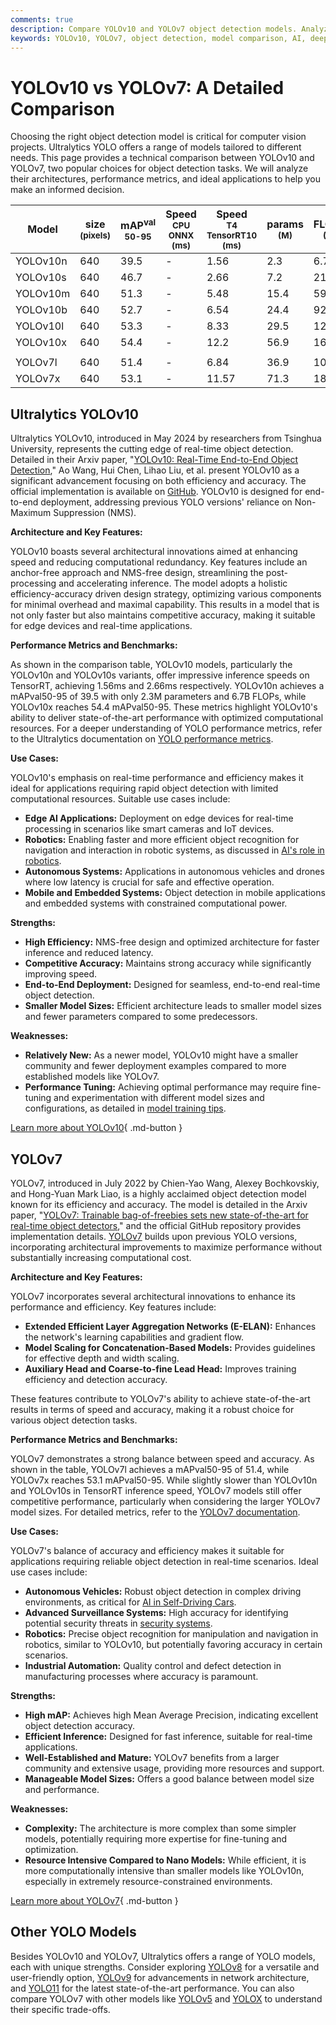 ```yaml
---
comments: true
description: Compare YOLOv10 and YOLOv7 object detection models. Analyze performance, architecture, and use cases to choose the best fit for your AI project.
keywords: YOLOv10, YOLOv7, object detection, model comparison, AI, deep learning, computer vision, performance metrics, architecture, edge AI, robotics, autonomous systems
---
```


# YOLOv10 vs YOLOv7: A Detailed Comparison

Choosing the right object detection model is critical for computer vision projects. Ultralytics YOLO offers a range of models tailored to different needs. This page provides a technical comparison between YOLOv10 and YOLOv7, two popular choices for object detection tasks. We will analyze their architectures, performance metrics, and ideal applications to help you make an informed decision.

<script async src="https://cdn.jsdelivr.net/npm/chart.js"></script>
<script defer src="../../javascript/benchmark.js"></script>

<canvas id="modelComparisonChart" width="1024" height="400" active-models='["YOLOv10", "YOLOv7"]'></canvas>

| Model    | size<br><sup>(pixels) | mAP<sup>val<br>50-95 | Speed<br><sup>CPU ONNX<br>(ms) | Speed<br><sup>T4 TensorRT10<br>(ms) | params<br><sup>(M) | FLOPs<br><sup>(B) |
|----------|-----------------------|----------------------|--------------------------------|-------------------------------------|--------------------|-------------------|
| YOLOv10n | 640                   | 39.5                 | -                              | 1.56                                | 2.3                | 6.7               |
| YOLOv10s | 640                   | 46.7                 | -                              | 2.66                                | 7.2                | 21.6              |
| YOLOv10m | 640                   | 51.3                 | -                              | 5.48                                | 15.4               | 59.1              |
| YOLOv10b | 640                   | 52.7                 | -                              | 6.54                                | 24.4               | 92.0              |
| YOLOv10l | 640                   | 53.3                 | -                              | 8.33                                | 29.5               | 120.3             |
| YOLOv10x | 640                   | 54.4                 | -                              | 12.2                                | 56.9               | 160.4             |
|          |                       |                      |                                |                                     |                    |                   |
| YOLOv7l  | 640                   | 51.4                 | -                              | 6.84                                | 36.9               | 104.7             |
| YOLOv7x  | 640                   | 53.1                 | -                              | 11.57                               | 71.3               | 189.9             |

## Ultralytics YOLOv10

Ultralytics YOLOv10, introduced in May 2024 by researchers from Tsinghua University, represents the cutting edge of real-time object detection. Detailed in their Arxiv paper, "[YOLOv10: Real-Time End-to-End Object Detection](https://arxiv.org/abs/2405.14458)," Ao Wang, Hui Chen, Lihao Liu, et al. present YOLOv10 as a significant advancement focusing on both efficiency and accuracy. The official implementation is available on [GitHub](https://github.com/THU-MIG/yolov10). YOLOv10 is designed for end-to-end deployment, addressing previous YOLO versions' reliance on Non-Maximum Suppression (NMS).

**Architecture and Key Features:**

YOLOv10 boasts several architectural innovations aimed at enhancing speed and reducing computational redundancy. Key features include an anchor-free approach and NMS-free design, streamlining the post-processing and accelerating inference. The model adopts a holistic efficiency-accuracy driven design strategy, optimizing various components for minimal overhead and maximal capability. This results in a model that is not only faster but also maintains competitive accuracy, making it suitable for edge devices and real-time applications.

**Performance Metrics and Benchmarks:**

As shown in the comparison table, YOLOv10 models, particularly the YOLOv10n and YOLOv10s variants, offer impressive inference speeds on TensorRT, achieving 1.56ms and 2.66ms respectively. YOLOv10n achieves a mAPval50-95 of 39.5 with only 2.3M parameters and 6.7B FLOPs, while YOLOv10x reaches 54.4 mAPval50-95. These metrics highlight YOLOv10's ability to deliver state-of-the-art performance with optimized computational resources. For a deeper understanding of YOLO performance metrics, refer to the Ultralytics documentation on [YOLO performance metrics](https://docs.ultralytics.com/guides/yolo-performance-metrics/).

**Use Cases:**

YOLOv10's emphasis on real-time performance and efficiency makes it ideal for applications requiring rapid object detection with limited computational resources. Suitable use cases include:

- **Edge AI Applications:** Deployment on edge devices for real-time processing in scenarios like smart cameras and IoT devices.
- **Robotics:** Enabling faster and more efficient object recognition for navigation and interaction in robotic systems, as discussed in [AI's role in robotics](https://www.ultralytics.com/blog/from-algorithms-to-automation-ais-role-in-robotics).
- **Autonomous Systems:** Applications in autonomous vehicles and drones where low latency is crucial for safe and effective operation.
- **Mobile and Embedded Systems:** Object detection in mobile applications and embedded systems with constrained computational power.

**Strengths:**

- **High Efficiency:** NMS-free design and optimized architecture for faster inference and reduced latency.
- **Competitive Accuracy:** Maintains strong accuracy while significantly improving speed.
- **End-to-End Deployment:** Designed for seamless, end-to-end real-time object detection.
- **Smaller Model Sizes:** Efficient architecture leads to smaller model sizes and fewer parameters compared to some predecessors.

**Weaknesses:**

- **Relatively New:** As a newer model, YOLOv10 might have a smaller community and fewer deployment examples compared to more established models like YOLOv7.
- **Performance Tuning:** Achieving optimal performance may require fine-tuning and experimentation with different model sizes and configurations, as detailed in [model training tips](https://docs.ultralytics.com/guides/model-training-tips/).

[Learn more about YOLOv10](https://docs.ultralytics.com/models/yolov10/){ .md-button }

## YOLOv7

YOLOv7, introduced in July 2022 by Chien-Yao Wang, Alexey Bochkovskiy, and Hong-Yuan Mark Liao, is a highly acclaimed object detection model known for its efficiency and accuracy. The model is detailed in the Arxiv paper, "[YOLOv7: Trainable bag-of-freebies sets new state-of-the-art for real-time object detectors](https://arxiv.org/abs/2207.02696)," and the official GitHub repository provides implementation details. [YOLOv7](https://github.com/WongKinYiu/yolov7) builds upon previous YOLO versions, incorporating architectural improvements to maximize performance without substantially increasing computational cost.

**Architecture and Key Features:**

YOLOv7 incorporates several architectural innovations to enhance its performance and efficiency. Key features include:

- **Extended Efficient Layer Aggregation Networks (E-ELAN):** Enhances the network's learning capabilities and gradient flow.
- **Model Scaling for Concatenation-Based Models:** Provides guidelines for effective depth and width scaling.
- **Auxiliary Head and Coarse-to-fine Lead Head:** Improves training efficiency and detection accuracy.

These features contribute to YOLOv7's ability to achieve state-of-the-art results in terms of speed and accuracy, making it a robust choice for various object detection tasks.

**Performance Metrics and Benchmarks:**

YOLOv7 demonstrates a strong balance between speed and accuracy. As shown in the table, YOLOv7l achieves a mAPval50-95 of 51.4, while YOLOv7x reaches 53.1 mAPval50-95. While slightly slower than YOLOv10n and YOLOv10s in TensorRT inference speed, YOLOv7 models still offer competitive performance, particularly when considering the larger YOLOv7 model sizes. For detailed metrics, refer to the [YOLOv7 documentation](https://docs.ultralytics.com/models/yolov7/).

**Use Cases:**

YOLOv7's balance of accuracy and efficiency makes it suitable for applications requiring reliable object detection in real-time scenarios. Ideal use cases include:

- **Autonomous Vehicles:** Robust object detection in complex driving environments, as critical for [AI in Self-Driving Cars](https://www.ultralytics.com/solutions/ai-in-self-driving).
- **Advanced Surveillance Systems:** High accuracy for identifying potential security threats in [security systems](https://www.ultralytics.com/blog/computer-vision-for-theft-prevention-enhancing-security).
- **Robotics:** Precise object recognition for manipulation and navigation in robotics, similar to YOLOv10, but potentially favoring accuracy in certain scenarios.
- **Industrial Automation:** Quality control and defect detection in manufacturing processes where accuracy is paramount.

**Strengths:**

- **High mAP:** Achieves high Mean Average Precision, indicating excellent object detection accuracy.
- **Efficient Inference:** Designed for fast inference, suitable for real-time applications.
- **Well-Established and Mature:** YOLOv7 benefits from a larger community and extensive usage, providing more resources and support.
- **Manageable Model Sizes:** Offers a good balance between model size and performance.

**Weaknesses:**

- **Complexity:** The architecture is more complex than some simpler models, potentially requiring more expertise for fine-tuning and optimization.
- **Resource Intensive Compared to Nano Models:** While efficient, it is more computationally intensive than smaller models like YOLOv10n, especially in extremely resource-constrained environments.

[Learn more about YOLOv7](https://docs.ultralytics.com/models/yolov7/){ .md-button }

## Other YOLO Models

Besides YOLOv10 and YOLOv7, Ultralytics offers a range of YOLO models, each with unique strengths. Consider exploring [YOLOv8](https://docs.ultralytics.com/models/yolov8/) for a versatile and user-friendly option, [YOLOv9](https://docs.ultralytics.com/models/yolov9/) for advancements in network architecture, and [YOLO11](https://docs.ultralytics.com/models/yolo11/) for the latest state-of-the-art performance. You can also compare YOLOv7 with other models like [YOLOv5](https://docs.ultralytics.com/models/yolov5/) and [YOLOX](https://docs.ultralytics.com/compare/yolov7-vs-yolox/) to understand their specific trade-offs.
